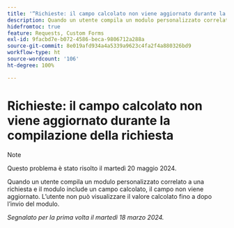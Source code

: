 ```yaml
---
title: '“Richieste: il campo calcolato non viene aggiornato durante la compilazione della richiesta”'
description: Quando un utente compila un modulo personalizzato correlato a una richiesta e il modulo include un campo calcolato, il campo non viene aggiornato. L’utente non può visualizzare il valore calcolato fino a dopo l’invio del modulo.
hidefromtoc: true
feature: Requests, Custom Forms
exl-id: 9facbd7e-b072-4586-beca-9806712a288a
source-git-commit: 8e019afd934a4a5339a9623c4fa2f4a880326bd9
workflow-type: ht
source-wordcount: '106'
ht-degree: 100%

---
```


# Richieste: il campo calcolato non viene aggiornato durante la compilazione della richiesta

>[!NOTE]
>
>Questo problema è stato risolto il martedì 20 maggio 2024.

Quando un utente compila un modulo personalizzato correlato a una richiesta e il modulo include un campo calcolato, il campo non viene aggiornato. L’utente non può visualizzare il valore calcolato fino a dopo l’invio del modulo.

_Segnalato per la prima volta il martedì 18 marzo 2024._

